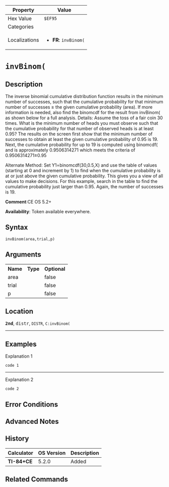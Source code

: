| Property      | Value |
|---------------|-------|
| Hex Value     | `$EF95`|
| Categories    | <ul></ul> |
| Localizations | <ul><li><b>FR</b>: `invBinom(`</li></ul> |

# `invBinom(`

## Description
The inverse binomial cumulative distribution function results in the minimum number of successes, such that the cumulative probability for that minimum number of successes ≥ the given cumulative probability (area).  If more information is needed, also find the binomcdf for the result from invBinom( as shown below for a full analysis.
Details:
Assume the toss of a fair coin 30 times.  What is the minimum number of heads you must observe such that the cumulative probability for that number of observed heads is at least 0.95?
The results on the screen first show that the minimum number of successes to obtain at least the given cumulative probability of 0.95 is 19.  Next, the cumulative probability for up to 19 is computed using binomcdf( and is approximately 0.9506314271 which meets the criteria of  0.9506314271≥0.95

Alternate Method:
Set Y1=binomcdf(30,0.5,X) and use the table of values (starting at 0 and increment by 1) to find when the cumulative probability is at or just above the given cumulative probability.  This gives you a view of all values to make decisions.  For this example, search in the table to find the cumulative probability just larger than 0.95.  Again, the number of successes is 19.


<b>Comment</b>:CE OS 5.2+

<b>Availability</b>: Token available everywhere.

## Syntax
`invBinom(area,trial,p)`

## Arguments
<table>
<tr><th>Name</th><th>Type</th><th>Optional</th></tr>

<tr><td>area</td><td></td><td>false</td></tr>

<tr><td>trial</td><td></td><td>false</td></tr>

<tr><td>p</td><td></td><td>false</td></tr>

</table>

## Location
<tt><kbd><b>2nd</b></kbd></tt>, <kbd>distr</kbd>, `DISTR`, `C:invBinom(`
<hr>

## Examples

Explanation 1
```ti-basic
code 1
```
---
Explanation 2
```ti-basic
code 2
```

## Error Conditions


## Advanced Notes


## History
| Calculator | OS Version | Description |
|------------|------------|-------------|
| <b>TI-84+CE</b> | 5.2.0 | Added

## Related Commands

    